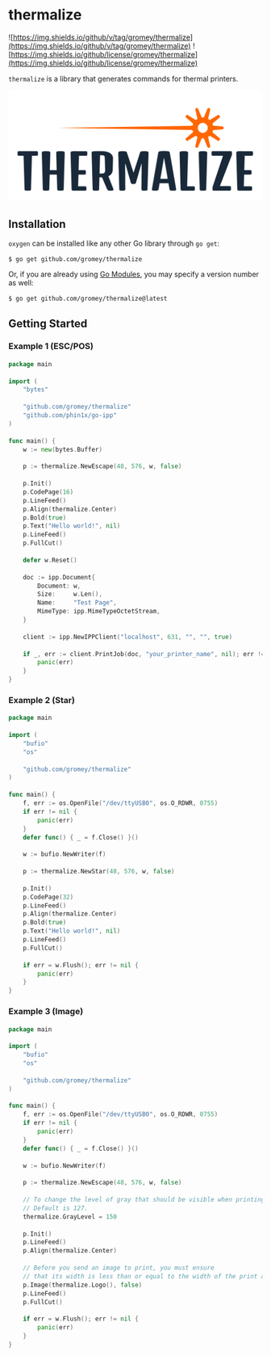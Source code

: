 # thermalize

![https://img.shields.io/github/v/tag/gromey/thermalize](https://img.shields.io/github/v/tag/gromey/thermalize)
![https://img.shields.io/github/license/gromey/thermalize](https://img.shields.io/github/license/gromey/thermalize)

`thermalize` is a library that generates commands for thermal printers.

![logo.png](logo.png)

## Installation

`oxygen` can be installed like any other Go library through `go get`:

```console
$ go get github.com/gromey/thermalize
```

Or, if you are already using
[Go Modules](https://github.com/golang/go/wiki/Modules), you may specify a version number as well:

```console
$ go get github.com/gromey/thermalize@latest
```

## Getting Started

### Example 1 (ESC/POS)

```go
package main

import (
	"bytes"

	"github.com/gromey/thermalize"
	"github.com/phin1x/go-ipp"
)

func main() {
	w := new(bytes.Buffer)

	p := thermalize.NewEscape(48, 576, w, false)

	p.Init()
	p.CodePage(16)
	p.LineFeed()
	p.Align(thermalize.Center)
	p.Bold(true)
	p.Text("Hello world!", nil)
	p.LineFeed()
	p.FullCut()

	defer w.Reset()

	doc := ipp.Document{
		Document: w,
		Size:     w.Len(),
		Name:     "Test Page",
		MimeType: ipp.MimeTypeOctetStream,
	}

	client := ipp.NewIPPClient("localhost", 631, "", "", true)
	
	if _, err := client.PrintJob(doc, "your_printer_name", nil); err != nil {
		panic(err)
    }
}

```

### Example 2 (Star)

```go
package main

import (
	"bufio"
	"os"

	"github.com/gromey/thermalize"
)

func main() {
	f, err := os.OpenFile("/dev/ttyUSB0", os.O_RDWR, 0755)
	if err != nil {
		panic(err)
	}
	defer func() { _ = f.Close() }()

	w := bufio.NewWriter(f)

	p := thermalize.NewStar(48, 576, w, false)

	p.Init()
	p.CodePage(32)
	p.LineFeed()
	p.Align(thermalize.Center)
	p.Bold(true)
	p.Text("Hello world!", nil)
	p.LineFeed()
	p.FullCut()

	if err = w.Flush(); err != nil {
		panic(err)
	}
}

```

### Example 3 (Image)

```go
package main

import (
	"bufio"
	"os"

	"github.com/gromey/thermalize"
)

func main() {
	f, err := os.OpenFile("/dev/ttyUSB0", os.O_RDWR, 0755)
	if err != nil {
		panic(err)
	}
	defer func() { _ = f.Close() }()
	
	w := bufio.NewWriter(f)

	p := thermalize.NewEscape(48, 576, w, false)

	// To change the level of gray that should be visible when printing, change GrayLevel setting.
	// Default is 127.
	thermalize.GrayLevel = 150

	p.Init()
	p.LineFeed()
	p.Align(thermalize.Center)

	// Before you send an image to print, you must ensure
	// that its width is less than or equal to the width of the print area.
	p.Image(thermalize.Logo(), false)
	p.LineFeed()
	p.FullCut()

	if err = w.Flush(); err != nil {
		panic(err)
	}
}

```

